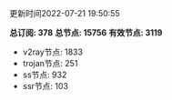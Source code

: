 更新时间2022-07-21 19:50:55

**总订阅: 378**
**总节点: 15756**
**有效节点: 3119**
- v2ray节点: 1833
- trojan节点: 251
- ss节点: 932
- ssr节点: 103
